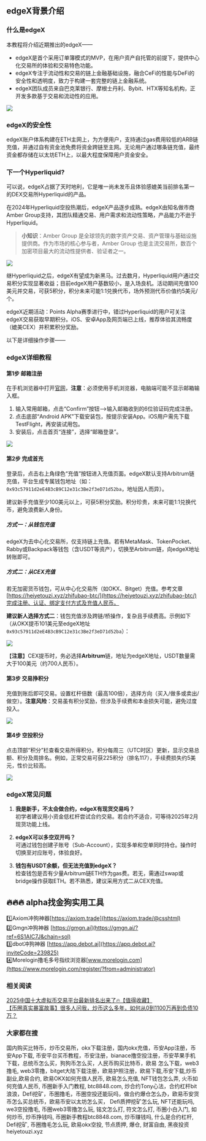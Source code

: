 ## edgeX背景介绍

### 什么是edgeX  
本教程将介绍近期推出的edgeX——  
- edgeX是首个采用订单簿模式的MVP，在用户资产自托管的前提下，提供中心化交易所的体验和交易特色功能。  
- edgeX专注于流动性和交易的链上金融基础设施，融合CeFi的性能与DeFi的安全性和透明度，致力于构建一套完整的链上金融系统。  
- edgeX团队成员来自巴克莱银行、摩根士丹利、Bybit、HTX等知名机构，正开发多款基于交易和流动性的应用。  

![](https://fe095ec.webp.li/edgex-005.png)

### edgeX的安全性  
edgeX账户体系构建在ETH主网上，为方便用户，支持通过gas费用较低的ARB链充值，并通过自有资金池免费将资金跨链至主网。无论用户通过哪条链充值，最终资金都存储在以太坊ETH上，以最大程度保障用户资金安全。  

### 下一个Hyperliquid?  
可以说，edgeX占据了天时地利，它是唯一尚未发币且体验感媲美当前排名第一的DEX交易所Hyperliquid的产品。  

在2024年Hyperliquid空投热潮后，edgeX产品逐步成熟。edgeX由知名做市商Amber Group支持，其团队精通交易、用户需求和流动性策略，产品能力不逊于Hyperliquid。  

>**小知识**：Amber Group 是全球领先的数字资产交易、资产管理与基础设施提供商。作为市场的核心参与者，Amber Group 也是主流交易所，数百个加密项目最大的流动性提供者、验证者之一。  

![](https://fe095ec.webp.li/edgex-001.jpeg)  

继Hyperliquid之后，edgeX有望成为新黑马。过去数月，Hyperliquid用户通过交易积分实现显著收益；目前edgeX用户基数较小，是入场良机。活动期间充值100美元并交易，可获5积分，积分未来可能1:1兑换代币，场外预测代币价值约5美元/个。  

edgeX近期活动：Points Alpha赛季进行中，错过Hyperliquid的用户可关注edgeX交易获取早期积分。iOS、安卓App及网页端已上线，推荐体验其流畅度（媲美CEX）并积累积分奖励。  

以下是详细操作步骤——  

### edgeX详细教程  

#### 第1步 邮箱注册  
在手机浏览器中打开[官网](https://pro.edgex.exchange/referral/landing/594934750)，**注意**：必须使用手机浏览器，电脑端可能不显示邮箱输入框。  
1. 输入常用邮箱，点击“Confirm”按钮——>输入邮箱收到的6位验证码完成注册。  
2. 点击底部“Android APK”下载安装包，按提示安装App。iOS用户需先下载TestFlight，再安装试用包。  
3. 安装后，点击首页“连接”，选择“邮箱登录”。  

![](https://fe095ec.webp.li/edgex-006.jpg)  

#### 第2步 完成首充  
登录后，点击右上角绿色“充值”按钮进入充值页面。edgeX默认支持Arbitrum链充值，平台生成专属钱包地址（如：`0x93c57911d2eE4B3cB9C12e31c3Be2f3eD71d52ba`，地址因人而异）。  

建议新手充值至少100美元以上，可获5积分奖励。积分珍贵，未来可能1:1兑换代币，避免浪费新人身份。  

##### 方式一：从钱包充值  
edgeX为去中心化交易所，仅支持链上充值。若有MetaMask、TokenPocket、Rabby或Backpack等钱包（含USDT等资产），切换至Arbitrum链，向edgeX地址转账即可。  

##### 方式二：从CEX充值  
若无加密货币钱包，可从中心化交易所（如OKX、Bitget）充值。参考文章[https://heiyetouzi.xyz/zhifubao-btc/](https://heiyetouzi.xyz/zhifubao-btc/)完成注册、认证、绑定支付方式及充值人民币。  

**建议新人选择方式二**：钱包充值涉及跨链/桥操作，复杂且手续费高。示例如下（从OKX提币101美元至edgeX地址`0x93c57911d2eE4B3cB9C12e31c3Be2f3eD71d52ba`）：  

![](https://fe095ec.webp.li/edgex-007.jpg)  

【**注意**】CEX提币时，务必选择**Arbitrum**链，地址为edgeX地址，USDT数量需大于100美元（约700人民币）。  

#### 第3步 交易挣积分  
充值到账后即可交易。设置杠杆倍数（最高100倍），选择方向（买入/做多或卖出/做空）。**注意风险**：交易虽有积分奖励，但涉及手续费和本金损失可能，避免过度投入。  

![](https://fe095ec.webp.li/edgex-003.png)  

#### 第4步 空投积分  
点击顶部“积分”栏查看交易所得积分。积分每周三（UTC时区）更新，显示交易总额、积分及周排名。例如，正常交易可获225积分（排名117），手续费损失约5美元，性价比较高。  

![](https://fe095ec.webp.li/edgex-008.png)  

### edgeX常见问题  
1. **我是新手，不太会做合约，edgeX有现货交易吗？**  
   初学者建议用小资金低杠杆尝试合约交易。若合约不适合，可等待2025年2月现货功能上线。  

2. **edgeX可以多空双开吗？**  
   可通过钱包创建子账号（Sub-Account），实现多单和空单同时持仓。操作时切换至对应账号，体验良好。  

3. **钱包有USDT余额，但无法充值到edgeX？**  
   检查钱包是否有少量Arbitrum链ETH作为gas费。若无，需通过swap或bridge操作获取ETH。若不熟悉，建议采用方式二从CEX充值。  

## 🔥🔥🔥 alpha找金狗实用工具  
1️⃣Axiom冲狗神器[https://axiom.trade](https://axiom.trade/@csshtml)  
2️⃣Gmgn冲狗神器 [https://gmgn.ai](https://gmgn.ai/?ref=6S1AIC7J&chain=sol)  
3️⃣dbot冲狗神器 [https://app.debot.ai](https://app.debot.ai?inviteCode=239825)  
4️⃣Morelogin撸毛多号指纹浏览器[www.morelogin.com](https://www.morelogin.com/register/?from=administrator)  

### 相关阅读  
[2025中国十大虚拟币交易平台最新排名出来了🔥【值得收藏】](https://btc8848.com/top-10-exchanges/)  
[【币圈真实暴富故事】很多人问我，炒币这么多年，如何从0到1100万再到负债10万？](https://heiyetouzi.xyz/biquanstory001/)  

### 大家都在搜  
国内购买比特币，炒币交易所，okx下载注册，国内okx充值，币安App注册，币安App下载, 币安平台买币教程，币安注册，bianace撸空投注册，币安苹果手机下载，总统币怎么买，狗狗币怎么买，人民币购买比特币，欧易 怎么下载，web3撸毛, web3零撸，bitget大陆下载注册，欧易护照注册，欧易下载,币安下载,炒币副业,欧易合约, 欧易OKX如何充值人民币, 欧易怎么充值, NFT钱包怎么弄, 火币如何充值人民币, 币圈新手入门教程, btc8848.com, 炒合约Tony心法，合约杠杆bit浪浪，Defi挖矿，币圈撸毛，币圈空投还能玩吗，做合约爆仓怎么办，欧易币安货币怎么买总统币，欧易币安以太坊怎么买， Defi质押挖矿怎么玩, NFT还能玩吗, we3空投撸毛, 币圈web3零撸怎么玩, 铭文怎么打, 符文怎么打, 币圈小白入门, 如何炒币, 炒币挣钱吗, 币圈新手教程btc8848.com, 炒币赚钱吗, 什么是合约杠杆, Defi挖矿, 币圈撸毛怎么玩, 欧易okx空投, 节点质押, 爆仓, 财富自由, 黑夜投资heiyetouzi.xyz